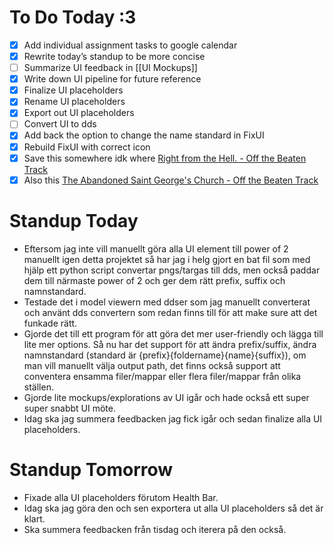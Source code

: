 # To Do Today :3
- [x] Add individual assignment tasks to google calendar
- [x] Rewrite today’s standup to be more concise
- [ ] Summarize UI feedback in [[UI Mockups]]
- [x] Write down UI pipeline for future reference
- [x] Finalize UI placeholders
- [x] Rename UI placeholders
- [x] Export out UI placeholders
- [ ] Convert UI to dds
- [x] Add back the option to change the name standard in FixUI
- [x] Rebuild FixUI with correct icon
- [x] Save this somewhere idk where [Right from the Hell. - Off the Beaten Track](https://stepoffthebeatentrack.com/2019/06/08/right-from-the-hell-a-demon-in-the-decaying-mausoleum-poland/) 
- [x] Also this [The Abandoned Saint George's Church - Off the Beaten Track](https://stepoffthebeatentrack.com/2015/12/11/the-abandoned-saint-georges-church-lukova-czech-republic/)
# Standup Today
- Eftersom jag inte vill manuellt göra alla UI element till power of 2 manuellt igen detta projektet så har jag i helg gjort en bat fil som med hjälp ett python script convertar pngs/targas till dds, men också paddar dem till närmaste power of 2 och ger dem rätt prefix, suffix och namnstandard. 
- Testade det i model viewern med ddser som jag manuellt converterat och använt dds convertern som redan finns till för att make sure att det funkade rätt.
- Gjorde det till ett program för att göra det mer user-friendly och lägga till lite mer options. Så nu har det support för att ändra prefix/suffix, ändra namnstandard (standard är {prefix}{foldername}{name}{suffix}), om man vill manuellt välja output path, det finns också support att conventera ensamma filer/mappar eller flera filer/mappar från olika ställen.
- Gjorde lite mockups/explorations av UI igår och hade också ett super super snabbt UI möte.
- Idag ska jag summera feedbacken jag fick igår och sedan finalize alla UI placeholders.
# Standup Tomorrow
- Fixade alla UI placeholders förutom Health Bar.
- Idag ska jag göra den och sen exportera ut alla UI placeholders så det är klart.
- Ska summera feedbacken från tisdag och iterera på den också.